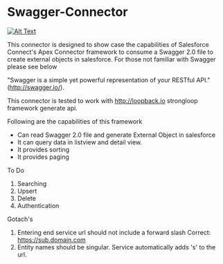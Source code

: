 # Swagger-Connector

[![Alt Text]( https://andrewfawcett.files.wordpress.com/2014/09/deploy.png)](https://githubsfdeploy.herokuapp.com/app/githubdeploy/fahadaz/Swagger-Connector)

This connector is designed to show case the capabilities of Salesforce Connect's Apex Connector framework to consume a Swagger 2.0 file to create external objects in salesforce. For those not familiar with Swagger please see below

"Swagger is a simple yet powerful representation of your RESTful API." (http://swagger.io/).    

This connector is tested to work with http://loopback.io strongloop framework generate api. 

Following are the capabilities of this framework
* Can read Swagger 2.0 file and generate External Object in salesforce
* It can query data in listview and detail view.
* It provides sorting 
* It provides paging 

To Do
1. Searching
2. Upsert
3. Delete
4. Authentication

Gotach's
1. Entering end service url should not include a forward slash
    Correct: https://sub.domain.com
2. Entity names should be singular. Service automatically adds 's' to the url.

